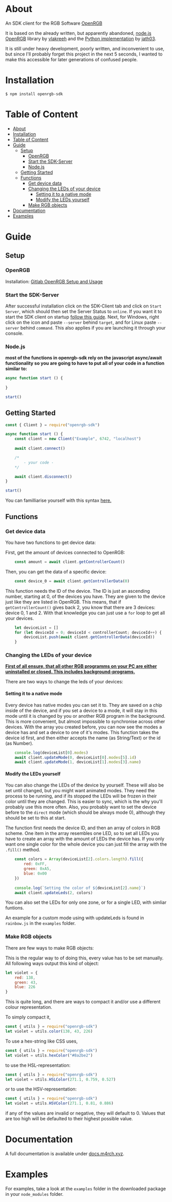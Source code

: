 # About

An SDK client for the RGB Software [OpenRGB](https://gitlab.com/CalcProgrammer1/OpenRGB/ "gitlab/CalcProgramer1/OpenRGB")

It is based on the already written, but apparently abandoned, [node.js OpenRGB](https://github.com/zebp/openrgb "github/vlakreeh/openrgb") library by [vlakreeh](https://github.com/zebp "vlakreeh") and the [Python implementation](https://github.com/jath03/openrgb-python "github/jath03/openrgb-python") by [jath03](https://github.com/jath03 "jath03").

It is still under heavy development, poorly written, and inconvenient to use, but since I'll probably forget this project in the next 5 seconds, I wanted to make this accessible for later generations of confused people.

# Installation

```
$ npm install openrgb-sdk
```

# Table of Content

- [About](#about)
- [Installation](#installation)
- [Table of Content](#table-of-content)
- [Guide](#guide)
	- [Setup](#setup)
		- [OpenRGB](#openrgb)
		- [Start the SDK-Server](#start-the-sdk-server)
		- [Node.js](#nodejs)
	- [Getting Started](#getting-started)
	- [Functions](#functions)
		- [Get device data](#get-device-data)
		- [Changing the LEDs of your device](#changing-the-leds-of-your-device)
			- [Setting it to a native mode](#setting-it-to-a-native-mode)
			- [Modify the LEDs yourself](#modify-the-leds-yourself)
		- [Make RGB objects](#make-rgb-objects)
- [Documentation](#documentation)
- [Examples](#examples)

# Guide

## Setup

### OpenRGB

Installation: [Gitlab OpenRGB Setup and Usage](https://gitlab.com/CalcProgrammer1/OpenRGB/-/wikis/OpenRGB-Windows-Setup-and-Usage)

### Start the SDK-Server

After successful installation click on the SDK-Client tab and click on `Start Server`, which should then set the Server Status to `online`. If you want it to start the SDK client on startup [follow this guide](https://www.howtogeek.com/228467/how-to-make-a-program-run-at-startup-on-any-computer/). Next, for Windows, right click on the icon and paste `--server` behind `target`, and for Linux paste `--server` behind `command`. This also applies if you are launching it through your console.

### Node.js

**most of the functions in openrgb-sdk rely on the javascript async/await functionality so you are going to have to put all of your code in a function similar to:**

```js
async function start () {
	
}

start()
```

## Getting Started

```js
const { Client } = require("openrgb-sdk")

async function start () {
	const client = new Client("Example", 6742, "localhost")
	
	await client.connect()

	/*
		- your code -
	*/

	await client.disconnect()
}

start()

```
You can familliarise yourself with this syntax [here.](https://javascript.info/async-await)

## Functions

### Get device data

You have two functions to get device data:

First, get the amount of devices connected to OpenRGB:

```js
	const amount = await client.getControllerCount()
```

Then, you can get the data of a specific device:

```js
	const device_0 = await client.getControllerData(0)
```

This function needs the ID of the device. The ID is just an ascending number, starting at 0, of the devices you have. They are given to the device just like they are listed in OpenRGB. This means, that if `getControllerCount()` gives back 2, you know that there are 3 devices: device 0, 1 and 2. With that knowledge you can just use a `for` loop to get all your devices.

```js
	let deviceList = []
	for (let deviceId = 0; deviceId < controllerCount; deviceId++) {
		deviceList.push(await client.getControllerData(deviceId))		
	}
```

### Changing the LEDs of your device

**[First of all ensure, that all other RGB programms on your PC are either uninstalled or closed. This includes background-programs.](https://gitlab.com/CalcProgrammer1/OpenRGB/-/wikis/OpenRGB-Windows-Setup-and-Usage#disable-other-rgb-applications)**

There are two ways to change the leds of your devices:

#### Setting it to a native mode

Every device has native modes you can set it to. They are saved on a chip inside of the device, and if you set a device to a mode, it will stay in this mode until it is changed by you or another RGB program in the background. This is more convenient, but almost impossible to synchronise across other devices. With the array you created before, you can now see the modes a device has and 
set a device to one of it's modes. This function takes the device id first, and then either accepts the name (as String/Text) or the id (as Number).

```js
	console.log(deviceList[0].modes) 
	await client.updateMode(0, deviceList[0].modes[5].id)
	await client.updateMode(1, deviceList[1].modes[3].name)
```

#### Modify the LEDs yourself

You can also change the LEDs of the device by yourself. These will also be set until changed, but you might want animated modes. They need the process to be running, and if its stopped the LEDs will be frozen in their color until they are changed. This is easier to sync, which is the why you'll probably use this more often. Also, you probably want to set the device before to the `direct` mode (which should be always mode 0), although they should be set to this at start.

The function first needs the device ID, and then an array of colors in RGB scheme. One item in the array resembles one LED, so to set all LEDs you have to create an array with the amount of LEDs the device has. If you only want one single color for the whole device you can just fill the array with the `.fill()` method.

```js
	const colors = Array(deviceList[2].colors.length).fill({
		red: 0xFF,
		green: 0xA5,
		blue: 0x00
	})
	
	console.log(`Setting the color of ${deviceList[2].name}`)
	await client.updateLeds(2, colors)
```

You can also set the LEDs for only one zone, or for a single LED, with simliar funtions.

An example for a custom mode using with updateLeds is found in `rainbow.js` in the `examples` folder.

### Make RGB objects

There are few ways to make RGB objects:

This is the regular way to of doing this, every value has to be set manually. All following ways output this kind of object:

```js
let violet = {
	red: 138,
	green: 43,
	blue: 226
}
```

This is quite long, and there are ways to compact it and/or use a different colour representation.

To simply compact it,

```js
const { utils } = require("openrgb-sdk")
let violet = utils.color(138, 43, 226)
```

To use a hex-string like CSS uses,

```js
const { utils } = require("openrgb-sdk")
let violet = utils.hexColor("#8a2be2")
```

to use the HSL-representation:

```js
const { utils } = require("openrgb-sdk")
let violet = utils.HSLColor(271.1, 0.759, 0.527)
```

or to use the HSV-representation:

```js
const { utils } = require("openrgb-sdk")
let violet = utils.HSVColor(271.1, 0.81, 0.886)
```

if any of the values are invalid or negative, they will default to 0. Values that are too high will be defaulted to their highest possible value.

# Documentation

A full documentation is available under [docs.m4rch.xyz](https://docs.m4rch.xyz/openrgb/).

# Examples

For examples, take a look at the `examples` folder in the downloaded package in your `node_modules` folder. 
